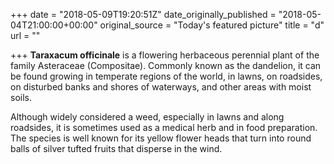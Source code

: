 +++
date = "2018-05-09T19:20:51Z"
date_originally_published = "2018-05-04T21:00:00+00:00"
original_source = "Today's featured picture"
title = "d"
url = ""

+++
**Taraxacum officinale** is a flowering herbaceous perennial plant of the family Asteraceae (Compositae). Commonly known as the dandelion, it can be found growing in temperate regions of the world, in lawns, on roadsides, on disturbed banks and shores of waterways, and other areas with moist soils. 

Although widely considered a weed, especially in lawns and along roadsides, it is sometimes used as a medical herb and in food preparation. The species is well known for its yellow flower heads that turn into round balls of silver tufted fruits that disperse in the wind.